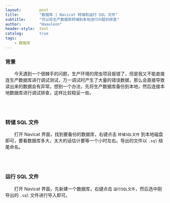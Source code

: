 ```yaml
---
layout:        post
title:         "数据库 | Navicat 转储和运行 SQL 文件"
subtitle:      "可以将生产数据库转储到本地进行问题的排查"
author:        "Haauleon"
header-style:  text
catalog:       true
tags:
    - 数据库
---
```


### 背景
&emsp;&emsp;今天遇到一个很棘手的问题，生产环境的爬虫项目报错了，但是我又不能直接连生产数据库进行调试测试，万一调试时产生了大量的错误数据，那么会直接导致读出来的数据会有异常。想到一个办法，先将生产数据库备份到本地，然后连接本地数据库进行调试排查，这样比较稳妥一些。    

<br><br>

### 转储 SQL 文件
&emsp;&emsp;打开 Navicat 界面，找到要备份的数据库，右键点击 `转储SQL文件` 到本地磁盘即可，要看数据库多大，太大的话估计要等一个小时左右。导出的文件以 `.sql` 结尾命名。    

<br><br>

### 运行 SQL 文件
&emsp;&emsp;打开 Navicat 界面，先新建一个数据库，右键点击 `运行SQL文件`，然后选中刚导出的 `.sql` 文件进行导入即可。